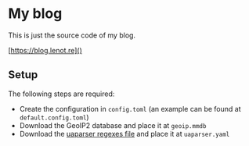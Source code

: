 # My blog

This is just the source code of my blog.

[https://blog.lenot.re]()



## Setup

The following steps are required:
- Create the configuration in `config.toml` (an example can be found at `default.config.toml`)
- Download the GeoIP2 database and place it at `geoip.mmdb`
- Download the [uaparser regexes file](https://github.com/ua-parser/uap-core/blob/master/regexes.yaml) and place it at `uaparser.yaml`
